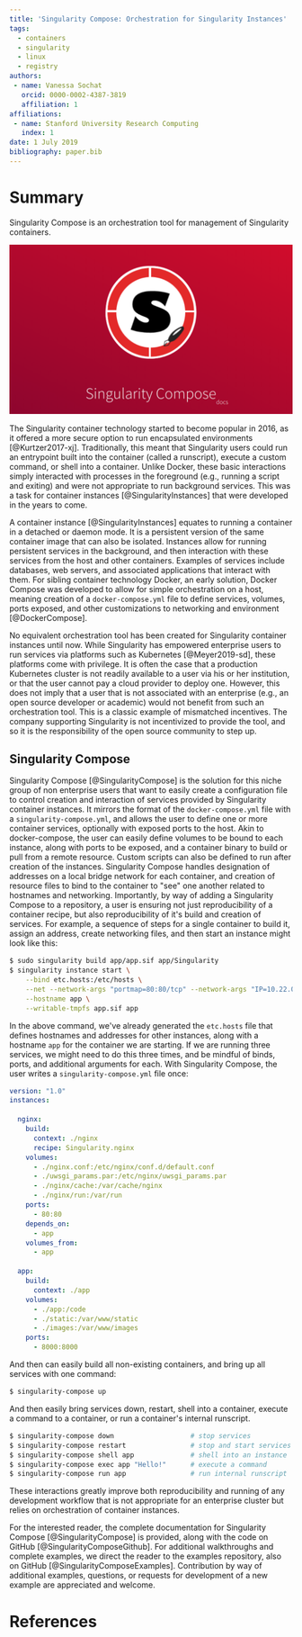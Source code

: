 ```yaml
---
title: 'Singularity Compose: Orchestration for Singularity Instances'
tags:
  - containers
  - singularity
  - linux
  - registry
authors:
 - name: Vanessa Sochat
   orcid: 0000-0002-4387-3819
   affiliation: 1
affiliations:
 - name: Stanford University Research Computing
   index: 1
date: 1 July 2019
bibliography: paper.bib
---
```


# Summary

Singularity Compose is an orchestration tool for management of Singularity containers.

![Singularity Compose](singularity-compose.png)

The Singularity container technology started to become popular in 2016,
as it offered a more secure option to run encapsulated environments [@Kurtzer2017-xj].
Traditionally, this meant that Singularity users could run an entrypoint built into the container
(called a runscript), execute a custom command, or shell into a container. 
Unlike Docker, these basic interactions simply interacted with processes in the 
foreground (e.g., running a script and exiting) and were not appropriate to run 
background services. This was a task for container instances [@SingularityInstances] 
that were developed in the years to come.

A container instance [@SingularityInstances] equates to running a container in a detached or
daemon mode. It is a persistent version of the same container image that
can also be isolated. Instances allow for running persistent services in the background,
and then interaction with these services from the host and other containers.
Examples of services include databases, web servers, and associated applications
that interact with them. For sibling container technology Docker, an early solution,
Docker Compose was developed to allow for simple orchestration
on a host, meaning creation of a `docker-compose.yml` file to define services,
volumes, ports exposed, and other customizations to networking and environment
[@DockerCompose]. 

No equivalent orchestration tool has been created for Singularity container
instances until now. While Singularity has empowered enterprise users to run 
services via platforms such as Kubernetes [@Meyer2019-sd], these platforms come
with privilege. It is often the case that a production Kubernetes cluster is not 
readily available to a user via his or her institution, or that the user 
cannot pay a cloud provider to deploy one. However, this does not imply that
a user that is not associated with an enterprise (e.g., an open source developer
or academic) would not benefit from such an orchestration tool. This is a classic
example of mismatched incentives. The company supporting Singularity is not
incentivized to provide the tool, and so it is the responsibility of the open
source community to step up.


## Singularity Compose

Singularity Compose [@SingularityCompose] is the solution for this niche group of non enterprise users
that want to easily create a configuration file to control creation and interaction
of services provided by Singularity container instances. It mirrors the format
of the `docker-compose.yml` file with a `singularity-compose.yml`, and allows
the user to define one or more container services, optionally with exposed ports
to the host. Akin to docker-compose, the user can easily define volumes to be bound
to each instance, along with ports to be exposed, and a container binary
to build or pull from a remote resource. Custom scripts can also be defined to 
run after creation of the instances. Singularity Compose handles designation
of addresses on a local bridge network for each container, and creation of
resource files to bind to the container to "see" one another related to hostnames
and networking. Importantly, by way of adding a Singularity Compose to a repository,
a user is ensuring not just reproducibility of a container recipe, but also
reproducibility of it's build and creation of services. For example, a
sequence of steps for a single container to build it, assign an address, create networking
files, and then start an instance might look like this:

```bash
$ sudo singularity build app/app.sif app/Singularity
$ singularity instance start \
    --bind etc.hosts:/etc/hosts \
    --net --network-args "portmap=80:80/tcp" --network-args "IP=10.22.0.2" \
    --hostname app \
    --writable-tmpfs app.sif app
```

In the above command, we've already generated the `etc.hosts` file that defines
hostnames and addresses for other instances, along with a hostname `app` for
the container we are starting. If we are running three services, we might need
to do this three times, and be mindful of binds, ports, and additional arguments
for each. With Singularity Compose, the user writes a `singularity-compose.yml`
file once:

```yaml
version: "1.0"
instances:

  nginx:
    build:
      context: ./nginx
      recipe: Singularity.nginx
    volumes:
      - ./nginx.conf:/etc/nginx/conf.d/default.conf
      - ./uwsgi_params.par:/etc/nginx/uwsgi_params.par
      - ./nginx/cache:/var/cache/nginx
      - ./nginx/run:/var/run
    ports:
      - 80:80
    depends_on:
      - app
    volumes_from:
      - app

  app:
    build:
      context: ./app
    volumes:
      - ./app:/code
      - ./static:/var/www/static
      - ./images:/var/www/images
    ports:
      - 8000:8000
```

And then can easily build all non-existing containers, and bring up all services
with one command:

```bash
$ singularity-compose up
```

And then easily bring services down, restart, shell into a container, execute
a command to a container, or run a container's internal runscript.

```bash
$ singularity-compose down                   # stop services
$ singularity-compose restart                # stop and start services
$ singularity-compose shell app              # shell into an instance
$ singularity-compose exec app "Hello!"      # execute a command
$ singularity-compose run app                # run internal runscript
```

These interactions greatly improve both reproducibility and running of
any development workflow that is not appropriate for an enterprise cluster but
relies on orchestration of container instances.

For the interested reader, the complete documentation for Singularity Compose [@SingularityCompose]
is provided, along with the code on GitHub [@SingularityComposeGithub]. For 
additional walkthroughs and complete examples, we direct the reader to the examples 
repository, also on GitHub [@SingularityComposeExamples]. Contribution by way
of additional examples, questions, or requests for development of a new example
are appreciated and welcome.


# References
